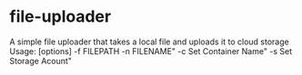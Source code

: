 # file-uploader

A simple file uploader that takes a local file and uploads it to cloud storage
Usage: [options] -f FILEPATH -n FILENAME"
-c Set Container Name"
-s Set Storage Acount"
